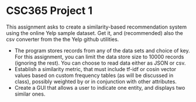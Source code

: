 # CSC365 Project 1

This assignment asks to create a similarity-based recommendation system using the online Yelp sample dataset. Get it, and (recommended) also the csv converter from the the Yelp github utilities.
- The program stores records from any of the data sets and choice of key. For this assignment, you can limit the data store size to 10000 records (ignoring the rest). You can choose to read data either as JSON or csv.
- Establish a similarity metric, that must include tf-idf or cosin vector values based on custom frequency tables (as will be discussed in class), possibly weighted by or in conjunction with other attributes.
- Create a GUI that allows a user to indicate one entity, and displays two similar ones. 
